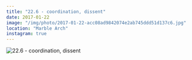 ```yaml
---
title: "22.6 - coordination, dissent"
date: 2017-01-22
image: "/img/photo/2017-01-22-acc08ad9842074e2ab745ddd51d137c6.jpg"
location: "Marble Arch"
instagram: true
---
```


![22.6 - coordination, dissent](/img/photo/2017-01-22-acc08ad9842074e2ab745ddd51d137c6.jpg)
